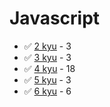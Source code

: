 # Javascript
* :white_check_mark: [2 kyu](/solutions/javascript/2%20kyu) - 3
* :white_check_mark: [3 kyu](/solutions/javascript/3%20kyu) - 3
* :white_check_mark: [4 kyu](/solutions/javascript/4%20kyu) - 18
* :white_check_mark: [5 kyu](/solutions/javascript/5%20kyu) - 3
* :white_check_mark: [6 kyu](/solutions/javascript/6%20kyu) - 6